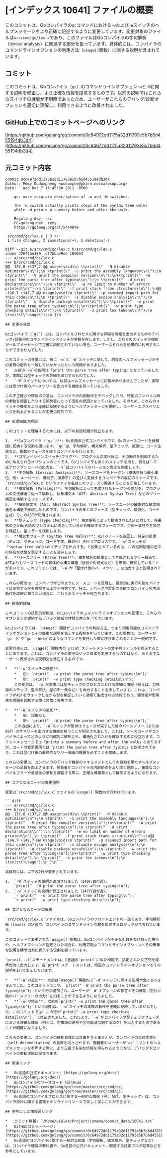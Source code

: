 # [インデックス 10641] ファイルの概要

このコミットは、Goコンパイラの`gc`コマンドにおける`-w`および`-W`スイッチのヘルプメッセージをより正確に記述するように変更しています。変更対象のファイルは`src/cmd/gc/lex.c`であり、このファイルはGoコンパイラの字句解析（lexical analysis）に関連する部分を扱っています。具体的には、コンパイラのコマンドラインオプションの利用方法（`usage()`関数）に関する説明が含まれています。

## コミット

このコミットは、Goコンパイラ（`gc`）のコマンドラインオプション`-w`と`-W`に関する説明を修正し、より正確な情報を提供するものです。以前の説明ではこれらのスイッチの機能が不明瞭であったため、ユーザーがこれらのデバッグ/診断オプションを適切に理解し、利用できるように改善されました。

## GitHub上でのコミットページへのリンク

[https://github.com/golang/go/commit/0c64972dd1175a32d11793e5b7b6d455194db3d4](https://github.com/golang/go/commit/0c64972dd1175a32d11793e5b7b6d455194db3d4)

## 元コミット内容

```
commit 0c64972dd1175a32d11793e5b7b6d455194db3d4
Author: Rémy Oudompheng <oudomphe@phare.normalesup.org>
Date:   Wed Dec 7 11:45:30 2011 -0500

    gc: more accurate description of -w and -W switches.

    The -w switch actually prints steps of the syntax tree walks
    while -W prints a summary before and after the walk.

    R=golang-dev, rsc
    CC=golang-dev, remy
    https://golang.org/cl/5444049
---
 src/cmd/gc/lex.c | 3 ++-
 1 file changed, 2 insertions(+), 1 deletion(-)

diff --git a/src/cmd/gc/lex.c b/src/cmd/gc/lex.c
index 3267fbe389..cf7bbae9ed 100644
--- a/src/cmd/gc/lex.c
+++ b/src/cmd/gc/lex.c
@@ -137,6 +137,7 @@ usage(void)\n \tprint(\"  -N disable optimizer\\n\");\n \tprint(\"  -S print the assembly language\\n\");\n \tprint(\"  -V print the compiler version\\n\");\n+\tprint(\"  -W print the parse tree after typing\\n\");\n \tprint(\"  -d print declarations\\n\");\n \tprint(\"  -e no limit on number of errors printed\\n\");\n \tprint(\"  -f print stack frame structure\\n\");\n@@ -146,7 +147,7 @@ usage(void)\n \tprint(\"  -p assumed import path for this code\\n\");\n \tprint(\"  -s disable escape analysis\\n\");\n \tprint(\"  -u disable package unsafe\\n\");\n-\tprint(\"  -w print the parse tree after typing\\n\");\n+\tprint(\"  -w print type checking details\\n\");\n \tprint(\"  -x print lex tokens\\n\");\n \texits(\"usage\");\n }\n```

## 変更の背景

Goコンパイラ（`gc`）には、コンパイルプロセスに関する詳細な情報を出力するためのデバッグ/診断用のコマンドラインスイッチが多数存在します。しかし、これらのスイッチの機能がヘルプメッセージで正確に説明されていない場合、ユーザーはそれらを効果的に利用することができませんでした。

このコミットの背景には、特に`-w`と`-W`スイッチに関して、既存のヘルプメッセージがその実際の動作と一致していなかったという問題がありました。
*   以前の`-w`の説明は「print the parse tree after typing」となっていましたが、実際には型チェックの詳細を出力するものでした。
*   `-W`スイッチについては、以前はヘルプメッセージに記載がありませんでしたが、実際には型付け後のパースツリーを出力する機能を持っていました。

この不正確さや情報の欠落は、コンパイラの内部動作をデバッグしたり、特定のコンパイル時の挙動を調査したりする開発者にとって混乱の原因となっていました。そのため、これらのスイッチの機能をより正確に反映するようにヘルプメッセージを更新し、ユーザーエクスペリエンスを向上させることが変更の目的です。

## 前提知識の解説

このコミットを理解するためには、以下の前提知識が役立ちます。

1.  **Goコンパイラ (`gc`)**: Go言語の公式コンパイラです。Goのソースコードを機械語に変換する役割を担います。`gc`は、字句解析、構文解析、型チェック、最適化、コード生成など、複数のフェーズを経てコンパイルを行います。
2.  **コマンドラインスイッチ/フラグ**: プログラムの実行時に、その動作を制御するために与えられるオプションのことです。Goコンパイラも多くのスイッチを持ち、例えば`-S`はアセンブリコードの出力を、`-V`はコンパイラのバージョン表示を制御します。
3.  **字句解析 (Lexical Analysis)**: ソースコードをトークン（意味を持つ最小単位、例: キーワード、識別子、演算子）の並びに変換するコンパイラの最初のフェーズです。`src/cmd/gc/lex.c`というファイル名はこのフェーズに関連することを示唆しています。
4.  **構文解析 (Parsing)**: 字句解析によって生成されたトークンの並びを、プログラムの文法構造に従って解析し、抽象構文木（AST: Abstract Syntax Tree）などのツリー構造を構築するフェーズです。
5.  **抽象構文木 (AST: Abstract Syntax Tree)**: ソースコードの抽象的な構文構造を木構造で表現したものです。コンパイラの多くのフェーズ（型チェック、最適化、コード生成）でこのASTが利用されます。
6.  **型チェック (Type Checking)**: 構文解析によって構築されたASTに対して、各要素の型がGo言語の型システムに適合しているかを確認するフェーズです。型の一貫性や互換性を検証し、型エラーを検出します。
7.  **構文木ウォーク (Syntax Tree Walks)**: ASTのノードを巡回し、特定の処理（例えば、型チェック、コード生成、最適化）を行うプロセスです。`-w`スイッチが「syntax tree walksのステップを出力する」と説明されているのは、この巡回処理の途中の詳細な状態を表示することを意味します。
8.  **パースツリー (Parse Tree)**: 構文解析の結果として生成されるツリー構造で、ASTよりもソースコードの具体的な構文構造（括弧や句読点など）を忠実に反映していることが多いです。このコミットでは、`-W`が「型付け後のパースツリー」を出力すると説明されています。

これらの概念は、コンパイラがどのようにソースコードを処理し、最終的に実行可能なバイナリに変換するかを理解する上で不可欠です。特に、デバッグや診断の目的でコンパイラの内部動作を詳細に知りたい場合に、これらのスイッチが役立ちます。

## 技術的詳細

このコミットの技術的詳細は、Goコンパイラのコマンドラインオプションの処理と、それらのオプションが提供するデバッグ情報の性質に焦点を当てています。

Goコンパイラでは、`usage()`関数がコンパイラの利用方法、つまり利用可能なコマンドラインオプションとその簡単な説明を表示する役割を担っています。この関数は、ユーザーが`gc -h`や`gc --help`のようなコマンドを実行した際に呼び出されることが一般的です。

変更の核心は、`usage()`関数内の`print`ステートメントの文字列リテラルを修正することにあります。これは、コンパイラの実行ロジック自体を変更するものではなく、あくまでユーザーに表示される説明文を修正するものです。

*   **`-w`スイッチの修正**:
    *   旧: `print("  -w print the parse tree after typing\\n");`
    *   新: `print("  -w print type checking details\\n");`
    この変更は、`-w`が実際には型チェックのプロセスにおける詳細な情報（例えば、型推論のステップ、型の解決、型の不一致など）を出力することを示しています。これは、コンパイラがASTをウォークしながら型を検証していく過程で生成される情報であり、開発者が型関連の問題を診断する際に非常に有用です。

*   **`-W`スイッチの追加**:
    *   旧: 記載なし
    *   新: `print("  -W print the parse tree after typing\\n");`
    この追加により、`-W`スイッチが型付けフェーズが完了した後のパースツリー（またはAST）のサマリーを出力する機能を持つことが明示されました。これは、ソースコードがコンパイラによってどのように内部的に解釈され、構造化されたかを確認するのに役立ちます。コミットメッセージでは「prints a summary before and after the walk」とありますが、コードの変更箇所では「print the parse tree after typing」と説明されており、これは型付け後の最終的なツリー構造の概要を示すことを意味します。

これらの変更は、コンパイラのデバッグ機能のドキュメントとしての役割を果たすヘルプメッセージの品質を向上させます。開発者がコンパイラの内部動作をより深く理解し、複雑なコンパイルエラーや最適化の挙動を調査する際に、正確な情報源として機能するようになります。

## コアとなるコードの変更箇所

変更は`src/cmd/gc/lex.c`ファイルの`usage()`関数内で行われています。

```diff
--- a/src/cmd/gc/lex.c
+++ b/src/cmd/gc/lex.c
@@ -137,6 +137,7 @@ usage(void)\n \tprint("  -N disable optimizer\\n");\n \tprint("  -S print the assembly language\\n");\n \tprint("  -V print the compiler version\\n");\n+\tprint("  -W print the parse tree after typing\\n");\n \tprint("  -d print declarations\\n");\n \tprint("  -e no limit on number of errors printed\\n");\n \tprint("  -f print stack frame structure\\n");\n@@ -146,7 +147,7 @@ usage(void)\n \tprint("  -p assumed import path for this code\\n");\n \tprint("  -s disable escape analysis\\n");\n \tprint("  -u disable package unsafe\\n");\n-\tprint("  -w print the parse tree after typing\\n");\n+\tprint("  -w print type checking details\\n");\n \tprint("  -x print lex tokens\\n");\n \texits("usage");\n }\n```

具体的には、以下の2行が変更されています。

1.  `-W`スイッチの説明が追加されました（140行目付近）。
    `print("  -W print the parse tree after typing\\n");`
2.  `-w`スイッチの説明が修正されました（147行目付近）。
    `- print("  -w print the parse tree after typing\\n");`
    `+ print("  -w print type checking details\\n");`

## コアとなるコードの解説

`src/cmd/gc/lex.c`ファイルは、Goコンパイラのフロントエンドの一部であり、字句解析器（lexer）の定義や、コンパイラのコマンドライン引数を処理するロジックが含まれています。

このコミットで変更された`usage()`関数は、Goコンパイラが不正な引数を受け取った場合や、ヘルプオプションが指定された場合に、利用可能なコマンドラインオプションとその簡単な説明を標準出力に表示する役割を担っています。

`print(...)`ステートメントは、C言語の`printf`に似た機能で、指定された文字列を標準出力に出力します。各`print`ステートメントは、特定のコマンドラインオプションとその説明を1行で表示しています。

*   **`-W`の追加**: 以前は`usage()`関数内で`-W`スイッチに関する説明が全くありませんでした。このコミットにより、`print(" -W print the parse tree after typing\\n");`という行が追加され、ユーザーが`-W`オプションの存在とその機能（型付け後のパースツリーの出力）を知ることができるようになりました。
*   **`-w`の修正**: 以前の`print(" -w print the parse tree after typing\\n");`という説明は、`-w`スイッチの実際の動作を正確に反映していませんでした。このコミットでは、この行が`print(" -w print type checking details\\n");`に修正されました。これにより、`-w`がコンパイラの型チェックフェーズにおける詳細な情報（例えば、型推論の過程や型の解決に関するログ）を出力するものであることが明確になりました。

これらの変更は、コンパイラの機能自体には影響を与えませんが、コンパイラの自己文書化（self-documentation）の品質を向上させます。開発者やユーザーが`gc`コマンドのヘルプメッセージを参照する際に、より正確で有用な情報を得られるようになり、デバッグやコンパイラの挙動理解に役立ちます。

## 関連リンク

*   Go言語の公式ドキュメント: [https://golang.org/doc/](https://golang.org/doc/)
*   Goコンパイラのソースコード（GitHub）: [https://github.com/golang/go/tree/master/src/cmd/gc](https://github.com/golang/go/tree/master/src/cmd/gc)
*   Go言語のコンパイルプロセスに関する一般的な情報（例: AST, 型チェック）は、コンパイラ設計に関する書籍やオンラインリソースで詳しく学ぶことができます。

## 参考にした情報源リンク

*   コミット情報: `/home/violet/Project/comemo/commit_data/10641.txt`
*   GitHubコミットページ: [https://github.com/golang/go/commit/0c64972dd1175a32d11793e5b7b6d455194db3d4](https://github.com/golang/go/commit/0c64972dd1175a32d11793e5b7b6d455194db3d4)
*   Go言語のコンパイラに関する一般的な知識（字句解析、構文解析、型チェックなど）は、コンパイラ理論の教科書や、Go言語の公式ドキュメント、関連する技術ブログ記事などを参考にしています。

